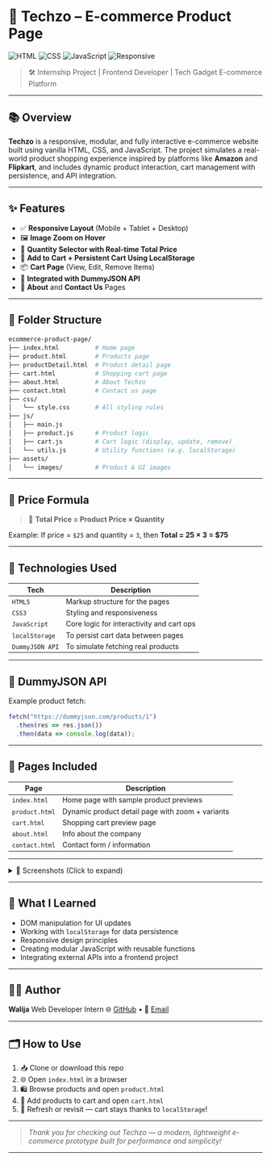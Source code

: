 # 🚀 Techzo – E-commerce Product Page

![HTML](https://img.shields.io/badge/HTML5-E34F26?style=for-the-badge&logo=html5&logoColor=white)
![CSS](https://img.shields.io/badge/CSS3-1572B6?style=for-the-badge&logo=css3&logoColor=white)
![JavaScript](https://img.shields.io/badge/JavaScript-F7DF1E?style=for-the-badge&logo=javascript&logoColor=black)
![Responsive](https://img.shields.io/badge/Responsive-%E2%9C%85-blueviolet?style=for-the-badge)

> 🛠️ Internship Project | Frontend Developer | Tech Gadget E-commerce Platform

---

## 📚 Overview

**Techzo** is a responsive, modular, and fully interactive e-commerce website built using vanilla HTML, CSS, and JavaScript. The project simulates a real-world product shopping experience inspired by platforms like **Amazon** and **Flipkart**, and includes dynamic product interaction, cart management with persistence, and API integration.

---

## ✨ Features

- ✅ **Responsive Layout** (Mobile + Tablet + Desktop)
- 🖼️ **Image Zoom on Hover**
- 🔢 **Quantity Selector with Real-time Total Price**
- 🛒 **Add to Cart + Persistent Cart Using LocalStorage**
- 📦 **Cart Page** (View, Edit, Remove Items)
- 🔗 **Integrated with DummyJSON API**
- 📄 **About** and **Contact Us** Pages

---

## 📁 Folder Structure

```bash
ecommerce-product-page/
├── index.html          # Home page
├── product.html        # Products page
├── productDetail.html  # Product detail page
├── cart.html           # Shopping cart page
├── about.html          # About Techzo
├── contact.html        # Contact us page
├── css/
│   └── style.css       # All styling rules
├── js/
│   ├── main.js    
│   ├── product.js      # Product logic 
│   ├── cart.js         # Cart logic (display, update, remove)
│   └── utils.js        # Utility functions (e.g. localStorage)
├── assets/
│   └── images/         # Product & UI images
````

---

## 🔢 Price Formula

> 🧮 **Total Price = Product Price × Quantity**

Example:
If price = `$25` and quantity = `3`,
then **Total = 25 × 3 = \$75**

---

## 🧪 Technologies Used

| Tech            | Description                               |
| --------------- | ----------------------------------------- |
| `HTML5`         | Markup structure for the pages            |
| `CSS3`          | Styling and responsiveness                |
| `JavaScript`    | Core logic for interactivity and cart ops |
| `localStorage`  | To persist cart data between pages        |
| `DummyJSON API` | To simulate fetching real products        |

---

## 🔗 DummyJSON API

Example product fetch:

```js
fetch("https://dummyjson.com/products/1")
  .then(res => res.json())
  .then(data => console.log(data));
```

---

## 🧭 Pages Included

| Page           | Description                                      |
| -------------- | ------------------------------------------------ |
| `index.html`   | Home page with sample product previews           |
| `product.html` | Dynamic product detail page with zoom + variants |
| `cart.html`    | Shopping cart preview page                       |
| `about.html`   | Info about the company                           |
| `contact.html` | Contact form / information                       |

---

<details>
  <summary>📸 Screenshots (Click to expand)</summary>

### 🏠 Home Page
<img src="assets/screenshots/homeHero.png" alt="Home Page" width="600"/>

### 📄 Product Page
<img src="assets/screenshots/products.png" alt="Product Page 1" width="600"/>
<img src="assets/screenshots/productDetail.png" alt="Product Page 2" width="600"/>

### 🔍 Cta and Footer
<img src="assets/screenshots/cta&Footer.png" alt="Cta and footer" width="600"/>

### 🛒 Cart Page
<img src="assets/screenshots/cart.png" alt="Cart Page 1" width="600"/>

### ☎️ Contact Page
<img src="assets/screenshots/contact.png" alt="Contact page" width="600"/>


</details>


---

## 🧠 What I Learned

* DOM manipulation for UI updates
* Working with `localStorage` for data persistence
* Responsive design principles
* Creating modular JavaScript with reusable functions
* Integrating external APIs into a frontend project

---

## 🧑‍💻 Author

**Walija**
Web Developer Intern
🌐 [GitHub](https://github.com/Walija-sh) • 📧 [Email](mailto:walijash@example.com)

---

## 🗂️ How to Use

1. 📥 Clone or download this repo
2. 🌐 Open `index.html` in a browser
3. 🛍️ Browse products and open `product.html`
4. 🛒 Add products to cart and open `cart.html`
5. 🔁 Refresh or revisit — cart stays thanks to `localStorage`!

---

> *Thank you for checking out Techzo — a modern, lightweight e-commerce prototype built for performance and simplicity!*

---

